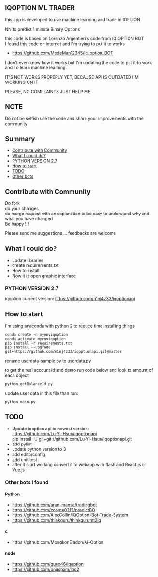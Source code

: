 ## IQOPTION ML TRADER

this app is developed to use machine learning and trade in IOPTION

NN to predict 1 minute Binary Options

this code is based on Lorenzo Argentieri's code from IQ OPTION BOT<br>
I found this code on internet and I'm trying to put it to works<br>

- https://github.com/ModeMan12345/iq_option_BOT <br>

I don't even know how it works but I'm updating the code to put it to work<br>
and To learn machine learning.

IT'S NOT WORKS PROPERLY YET, BECAUSE API IS OUTDATED
I'M WORKING ON IT

PLEASE, NO COMPLAINTS
JUST HELP ME

## NOTE

Do not be selfish use the code and share your improvements with the community

## Summary
- [Contribute with Community](#contribe)
- [What I could do?](#whaticoulddo)
- [PYTHON VERSION 2.7](#pythonversion)
- [How to start](#howtostart)
- [TODO](#todo)
- [Other bots](#otherbots)

<div id='contribe'/>

## Contribute with Community

Do fork<br>
do your changes<br>
do merge request with an explanation to be easy to understand why and what you have changed<br>
Be happy !!!

Please send me suggestions ... feedbacks are welcome

<div id='whaticoulddo'/>

## What I could do?

- update libraries
- create requirements.txt
- How to install
- Now it is open graphic interface

<div id='pythonversion'/>

### PYTHON VERSION 2.7

iqoption current version:
https://github.com/n1nj4z33/iqoptionapi

<div id='howtostart'/>

## How to start

I'm using anaconda with python 2 to reduce time installing things

```
conda create -n myenviqoption
conda activate myenviqoption
pip install -r requirements.txt
pip install --upgrade git+https://github.com/n1nj4z33/iqoptionapi.git@master

```

rename userdata-sample.py to userdata.py

to get the real account id and demo run code below and look to amount of each object

```
python getBalanceId.py
```

update user data in this file than run:

```
python main.py
```

<div id='todo'/>

## TODO

- Update iqoption api to newest version:<br>
  https://github.com/Lu-Yi-Hsun/iqoptionapi<br>
  pip install -U git+git://github.com/Lu-Yi-Hsun/iqoptionapi.git
- add pylint
- update python version to 3
- add editorconfig
- add unit test
- after it start working convert it to webapp with flash and React.js or Vue.js

<div id='otherbots'/>

### Other bots I found

#### Python

- https://github.com/arun-mansa/tradingbot
- https://github.com/zoome0215/predictBO
- https://github.com/AlexCollin/IQOption-Bot-Trade-System
- https://github.com/thinkguru/thinkgurumt2iq

#### c #

- https://github.com/MongkonEiadon/Ai-Option

#### node

- https://github.com/quex46/iqoption
- https://github.com/ongspxm/iqo2
